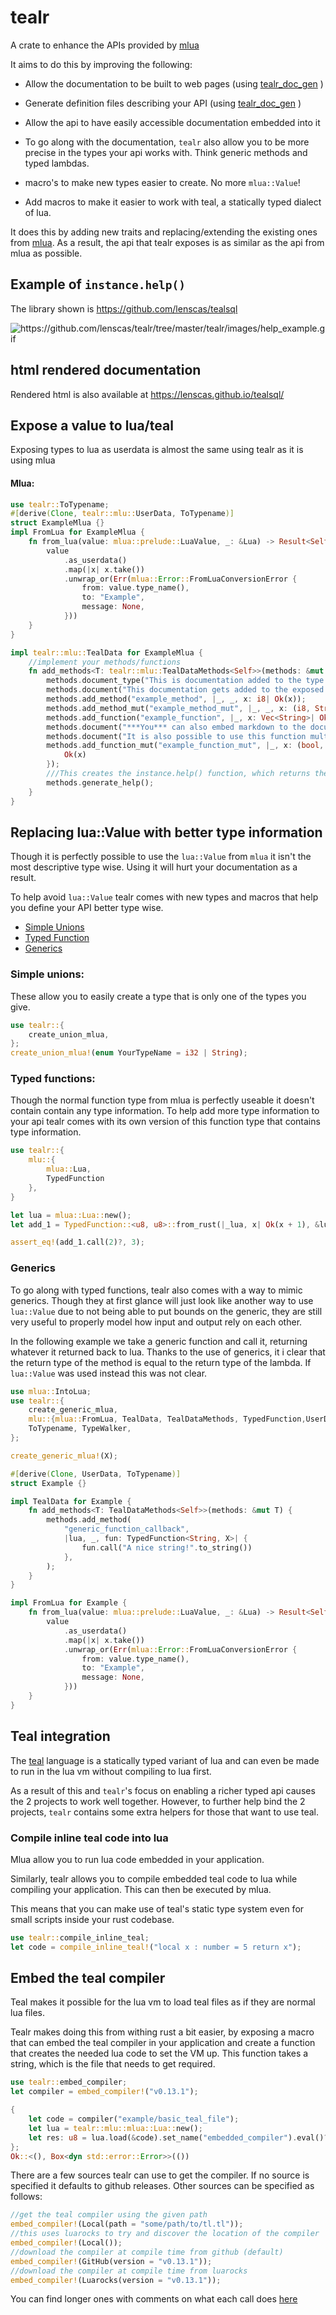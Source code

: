 # tealr

A crate to enhance the APIs provided by [mlua](https://crates.io/crates/mlua)

It aims to do this by improving the following:

- Allow the documentation to be built to web pages (using [tealr_doc_gen](https://github.com/lenscas/tealr_doc_gen) )

- Generate definition files describing your API (using [tealr_doc_gen](https://github.com/lenscas/tealr_doc_gen) )

- Allow the api to have easily accessible documentation embedded into it

- To go along with the documentation, `tealr` also allow you to be more precise in the types your api works with. Think generic methods and typed lambdas.

- macro's to make new types easier to create. No more `mlua::Value`!

- Add macros to make it easier to work with teal, a statically typed dialect of
  lua.

It does this by adding new traits and replacing/extending the existing ones from [mlua](https://crates.io/crates/mlua). As a result, the api that tealr exposes is as similar as the api from mlua as possible.

## Example of `instance.help()`

The library shown is <https://github.com/lenscas/tealsql>

![<https://github.com/lenscas/tealr/tree/master/tealr/images/help_example.gif>](https://raw.githubusercontent.com/lenscas/tealr/master/images/help_example.gif)

## html rendered documentation

Rendered html is also available at <https://lenscas.github.io/tealsql/>

## Expose a value to lua/teal

Exposing types to lua as userdata is almost the same using tealr as it is using mlua

#### Mlua:

```rust ignore
use tealr::ToTypename;
#[derive(Clone, tealr::mlu::UserData, ToTypename)]
struct ExampleMlua {}
impl FromLua for ExampleMlua {
    fn from_lua(value: mlua::prelude::LuaValue, _: &Lua) -> Result<Self> {
        value
            .as_userdata()
            .map(|x| x.take())
            .unwrap_or(Err(mlua::Error::FromLuaConversionError {
                from: value.type_name(),
                to: "Example",
                message: None,
            }))
    }
}

impl tealr::mlu::TealData for ExampleMlua {
    //implement your methods/functions
    fn add_methods<T: tealr::mlu::TealDataMethods<Self>>(methods: &mut T) {
        methods.document_type("This is documentation added to the type itself.");
        methods.document("This documentation gets added to the exposed function bellow.");
        methods.add_method("example_method", |_, _, x: i8| Ok(x));
        methods.add_method_mut("example_method_mut", |_, _, x: (i8, String)| Ok(x.1));
        methods.add_function("example_function", |_, x: Vec<String>| Ok((x, 8)));
        methods.document("***You*** can also embed markdown to the documentation, which gets picked up by [tealr_doc_gen](https://github.com/lenscas/type_generator)`");
        methods.document("It is also possible to use this function multiple times. These are added as paragraphs.");
        methods.add_function_mut("example_function_mut", |_, x: (bool, Option<ExampleMlua>)| {
            Ok(x)
        });
        ///This creates the instance.help() function, which returns the documentation as a string.
        methods.generate_help();
    }
}
```

## Replacing lua::Value with better type information

Though it is perfectly possible to use the `lua::Value` from `mlua` it isn't the most descriptive type wise. Using it will hurt your documentation as a result.

To help avoid `lua::Value` tealr comes with new types and macros that help you define your API better type wise.

- [Simple Unions](#simple-unions)
- [Typed Function](#typed-functions)
- [Generics](#generics)

### Simple unions:

These allow you to easily create a type that is only one of the types you give.

```rust ignore
use tealr::{
    create_union_mlua,
};
create_union_mlua!(enum YourTypeName = i32 | String);
```

### Typed functions:

Though the normal function type from mlua is perfectly useable it doesn't contain contain any type information. To help add more type information to your api tealr comes with its own version of this function type that contains type information.

```rust ignore
use tealr::{
    mlu::{
        mlua::Lua,
        TypedFunction
    },
}

let lua = mlua::Lua::new();
let add_1 = TypedFunction::<u8, u8>::from_rust(|_lua, x| Ok(x + 1), &lua)?;

assert_eq!(add_1.call(2)?, 3);

```

### Generics

To go along with typed functions, tealr also comes with a way to mimic generics. Though they at first glance will just look like another way to use `lua::Value` due to not being able to put bounds on the generic, they are still very useful to properly model how input and output rely on each other.

In the following example we take a generic function and call it, returning whatever it returned back to lua. Thanks to the use of generics, it i clear that the return type of the method is equal to the return type of the lambda. If `lua::Value` was used instead this was not clear.

```rust ignore
use mlua::IntoLua;
use tealr::{
    create_generic_mlua,
    mlu::{mlua::FromLua, TealData, TealDataMethods, TypedFunction,UserData},
    ToTypename, TypeWalker,
};

create_generic_mlua!(X);

#[derive(Clone, UserData, ToTypename)]
struct Example {}

impl TealData for Example {
    fn add_methods<T: TealDataMethods<Self>>(methods: &mut T) {
        methods.add_method(
            "generic_function_callback",
            |lua, _, fun: TypedFunction<String, X>| {
                fun.call("A nice string!".to_string())
            },
        );
    }
}

impl FromLua for Example {
    fn from_lua(value: mlua::prelude::LuaValue, _: &Lua) -> Result<Self> {
        value
            .as_userdata()
            .map(|x| x.take())
            .unwrap_or(Err(mlua::Error::FromLuaConversionError {
                from: value.type_name(),
                to: "Example",
                message: None,
            }))
    }
}


```

## Teal integration

The [teal](https://github.com/teal-language/tl) language is a statically typed variant of lua and can even be made to run in the lua vm without compiling to lua first.

As a result of this and `tealr`'s focus on enabling a richer typed api causes the 2 projects to work well together. However, to further help bind the 2 projects, `tealr` contains some extra helpers for those that want to use teal.

### Compile inline teal code into lua

Mlua allow you to run lua code embedded in your application.

Similarly, tealr allows you to compile embedded teal code to lua while compiling your application. This can then be executed by mlua.

This means that you can make use of teal's static type system even for small scripts inside your rust codebase.

```rust
use tealr::compile_inline_teal;
let code = compile_inline_teal!("local x : number = 5 return x");
```

## Embed the teal compiler

Teal makes it possible for the lua vm to load teal files as if they are normal lua files.

Tealr makes doing this from withing rust a bit easier, by exposing a macro that can embed the teal compiler in your application and create a function that creates the needed lua code to set the VM up. This function takes a string, which is the file that needs to get required.

```rust no_run
use tealr::embed_compiler;
let compiler = embed_compiler!("v0.13.1");

{
    let code = compiler("example/basic_teal_file");
    let lua = tealr::mlu::mlua::Lua::new();
    let res: u8 = lua.load(&code).set_name("embedded_compiler").eval()?;
};
Ok::<(), Box<dyn std::error::Error>>(())
```

There are a few sources tealr can use to get the compiler. If no source is specified it defaults to github releases.
Other sources can be specified as follows:

```rust ignore
//get the teal compiler using the given path
embed_compiler!(Local(path = "some/path/to/tl.tl"));
//this uses luarocks to try and discover the location of the compiler
embed_compiler!(Local());
//download the compiler at compile time from github (default)
embed_compiler!(GitHub(version = "v0.13.1"));
//download the compiler at compile time from luarocks
embed_compiler!(Luarocks(version = "v0.13.1"));
```

You can find longer ones with comments on what each call does [here](https://github.com/lenscas/tealr/tree/master/examples)
